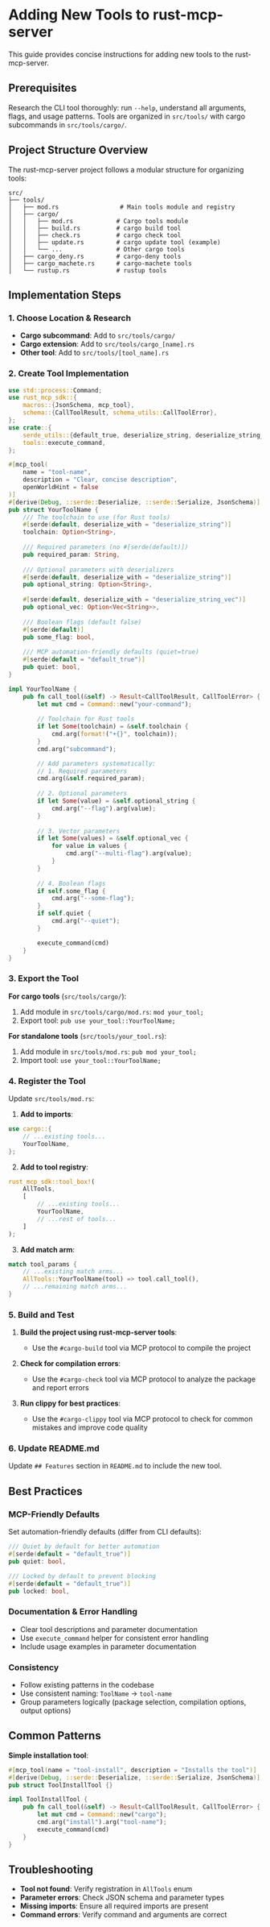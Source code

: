 # Adding New Tools to rust-mcp-server

This guide provides concise instructions for adding new tools to the rust-mcp-server.

## Prerequisites 

Research the CLI tool thoroughly: run `--help`, understand all arguments, flags, and usage patterns. Tools are organized in `src/tools/` with cargo subcommands in `src/tools/cargo/`.

## Project Structure Overview

The rust-mcp-server project follows a modular structure for organizing tools:

```
src/
├── tools/
│   ├── mod.rs                 # Main tools module and registry
│   ├── cargo/
│   │   ├── mod.rs            # Cargo tools module
│   │   ├── build.rs          # cargo build tool
│   │   ├── check.rs          # cargo check tool
│   │   ├── update.rs         # cargo update tool (example)
│   │   └── ...               # Other cargo tools
│   ├── cargo_deny.rs         # cargo-deny tools
│   ├── cargo_machete.rs      # cargo-machete tools  
│   └── rustup.rs             # rustup tools
```

## Implementation Steps

### 1. Choose Location & Research
- **Cargo subcommand**: Add to `src/tools/cargo/` 
- **Cargo extension**: Add to `src/tools/cargo_[name].rs`
- **Other tool**: Add to `src/tools/[tool_name].rs`

### 2. Create Tool Implementation

```rust
use std::process::Command;
use rust_mcp_sdk::{
    macros::{JsonSchema, mcp_tool},
    schema::{CallToolResult, schema_utils::CallToolError},
};
use crate::{
    serde_utils::{default_true, deserialize_string, deserialize_string_vec},
    tools::execute_command,
};

#[mcp_tool(
    name = "tool-name",
    description = "Clear, concise description",
    openWorldHint = false
)]
#[derive(Debug, ::serde::Deserialize, ::serde::Serialize, JsonSchema)]
pub struct YourToolName {
    /// The toolchain to use (for Rust tools)
    #[serde(default, deserialize_with = "deserialize_string")]
    toolchain: Option<String>,
    
    /// Required parameters (no #[serde(default)])
    pub required_param: String,
    
    /// Optional parameters with deserializers
    #[serde(default, deserialize_with = "deserialize_string")]
    pub optional_string: Option<String>,
    
    #[serde(default, deserialize_with = "deserialize_string_vec")]
    pub optional_vec: Option<Vec<String>>,
    
    /// Boolean flags (default false)
    #[serde(default)]
    pub some_flag: bool,
    
    /// MCP automation-friendly defaults (quiet=true)
    #[serde(default = "default_true")]
    pub quiet: bool,
}

impl YourToolName {
    pub fn call_tool(&self) -> Result<CallToolResult, CallToolError> {
        let mut cmd = Command::new("your-command");
        
        // Toolchain for Rust tools
        if let Some(toolchain) = &self.toolchain {
            cmd.arg(format!("+{}", toolchain));
        }
        cmd.arg("subcommand");

        // Add parameters systematically:
        // 1. Required parameters
        cmd.arg(&self.required_param);
        
        // 2. Optional parameters
        if let Some(value) = &self.optional_string {
            cmd.arg("--flag").arg(value);
        }
        
        // 3. Vector parameters
        if let Some(values) = &self.optional_vec {
            for value in values {
                cmd.arg("--multi-flag").arg(value);
            }
        }
        
        // 4. Boolean flags
        if self.some_flag {
            cmd.arg("--some-flag");
        }
        if self.quiet {
            cmd.arg("--quiet");
        }

        execute_command(cmd)
    }
}
```

### 3. Export the Tool

**For cargo tools** (`src/tools/cargo/`):
1. Add module in `src/tools/cargo/mod.rs`: `mod your_tool;`
2. Export tool: `pub use your_tool::YourToolName;`

**For standalone tools** (`src/tools/your_tool.rs`):
1. Add module in `src/tools/mod.rs`: `pub mod your_tool;`
2. Import tool: `use your_tool::YourToolName;`

### 4. Register the Tool

Update `src/tools/mod.rs`:

1. **Add to imports**:
```rust
use cargo::{
    // ...existing tools...
    YourToolName,
};
```

2. **Add to tool registry**:
```rust
rust_mcp_sdk::tool_box!(
    AllTools,
    [
        // ...existing tools...
        YourToolName,
        // ...rest of tools...
    ]
);
```

3. **Add match arm**:
```rust
match tool_params {
    // ...existing match arms...
    AllTools::YourToolName(tool) => tool.call_tool(),
    // ...remaining match arms...
}
```

### 5. Build and Test

1. **Build the project using rust-mcp-server tools**:
   - Use the `#cargo-build` tool via MCP protocol to compile the project

2. **Check for compilation errors**:
   - Use the `#cargo-check` tool via MCP protocol to analyze the package and report errors

3. **Run clippy for best practices**:
   - Use the `#cargo-clippy` tool via MCP protocol to check for common mistakes and improve code quality

### 6. Update README.md

Update `## Features` section in `README.md` to include the new tool.


## Best Practices

### MCP-Friendly Defaults
Set automation-friendly defaults (differ from CLI defaults):
```rust
/// Quiet by default for better automation
#[serde(default = "default_true")]
pub quiet: bool,

/// Locked by default to prevent blocking
#[serde(default = "default_true")] 
pub locked: bool,
```

### Documentation & Error Handling
- Clear tool descriptions and parameter documentation
- Use `execute_command` helper for consistent error handling
- Include usage examples in parameter documentation

### Consistency
- Follow existing patterns in the codebase
- Use consistent naming: `ToolName` → `tool-name`
- Group parameters logically (package selection, compilation options, output options)

## Common Patterns

**Simple installation tool**:
```rust
#[mcp_tool(name = "tool-install", description = "Installs the tool")]
#[derive(Debug, ::serde::Deserialize, ::serde::Serialize, JsonSchema)]
pub struct ToolInstallTool {}

impl ToolInstallTool {
    pub fn call_tool(&self) -> Result<CallToolResult, CallToolError> {
        let mut cmd = Command::new("cargo");
        cmd.arg("install").arg("tool-name");
        execute_command(cmd)
    }
}
```

## Troubleshooting

- **Tool not found**: Verify registration in `AllTools` enum
- **Parameter errors**: Check JSON schema and parameter types
- **Missing imports**: Ensure all required imports are present
- **Command errors**: Verify command and arguments are correct

